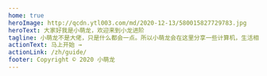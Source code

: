 ```yaml
---
home: true
heroImage: http://qcdn.ytl003.com/md/2020-12-13/580015827729783.jpg
heroText: 大家好我是小萌龙，欢迎来到小龙进阶
tagline: 小萌龙不是大佬，只是什么都会一点。所以小萌龙会在这里分享一些计算机，生活相关的小知识，希望和其他小萌龙门一起成长！biubiubiu~
actionText: 马上开始 →
actionLink: /zh/guide/
footer: Copyright © 2020 小萌龙
---
```

